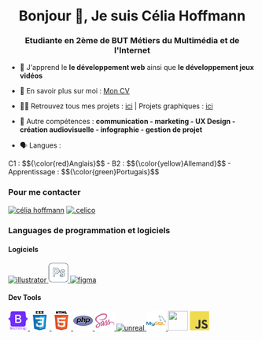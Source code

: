 <h1 align="center">Bonjour 👋, Je suis Célia Hoffmann</h1>
<h3 align="center">Etudiante en 2ème de BUT Métiers du Multimédia et de l'Internet</h3>

- 🌱 J'apprend le **le développement web** ainsi que **le développement jeux vidéos**

- 📄 En savoir plus sur moi : [Mon CV](https://acrobat.adobe.com/id/urn:aaid:sc:EU:87b6bbb4-ead4-4899-8b1c-ed6a6d2d4670)
  
- 👨‍💻 Retrouvez tous mes projets : [ici](https://github.com/celico7?tab=repositories) | Projets graphiques : [ici](https://celiahoffmann.myportfolio.com/)

- 💬 Autre compétences : **communication - marketing - UX Design - création audiovisuelle - infographie - gestion de projet**

- 🗣️ Langues :
<p align="left">C1 : $${\color{red}Anglais}$$   - B2 : $${\color{yellow}Allemand}$$ - Apprentissage : $${\color{green}Portugais}$$ </p>

<h3 align="left">Pour me contacter</h3>
<p align="left">
<a href="linkedin.com/in/célia-hoffmann-8baa042b9/" target="_blank"><img align="center" src="https://raw.githubusercontent.com/rahuldkjain/github-profile-readme-generator/master/src/images/icons/Social/linked-in-alt.svg" alt="célia hoffmann" height="30" width="40" /></a>
<a href="https://discord.gg/.celico" target="_blank"><img align="center" src="https://raw.githubusercontent.com/rahuldkjain/github-profile-readme-generator/master/src/images/icons/Social/discord.svg" alt=".celico" height="30" width="40" /></a> 
</p>

<h3 align="left">Languages de programmation et logiciels</h3>

<h4> Logiciels </h4>
<p> <a href="https://www.adobe.com/in/products/illustrator.html" target="_blank" rel="noreferrer"> <img src="https://www.vectorlogo.zone/logos/adobe_illustrator/adobe_illustrator-icon.svg" alt="illustrator" width="40" height="40"/> </a> <a href="https://www.photoshop.com/en" target="_blank" rel="noreferrer"> <img src="https://raw.githubusercontent.com/devicons/devicon/master/icons/photoshop/photoshop-line.svg" alt="photoshop" width="40" height="40"/> </a> <a href="https://www.figma.com/" target="_blank" rel="noreferrer"> <img src="https://www.vectorlogo.zone/logos/figma/figma-icon.svg" alt="figma" width="40" height="40"/> </a></p>

<h4> Dev Tools </h4>
<p align="left">
  <a href="https://getbootstrap.com" target="_blank" rel="noreferrer"> <img src="https://raw.githubusercontent.com/devicons/devicon/master/icons/bootstrap/bootstrap-plain-wordmark.svg" alt="bootstrap" width="40" height="40"/> </a> <a href="https://www.w3schools.com/css/" target="_blank" rel="noreferrer"> <img src="https://raw.githubusercontent.com/devicons/devicon/master/icons/css3/css3-original-wordmark.svg" alt="css3" width="40" height="40"/> </a> <a href="https://www.w3.org/html/" target="_blank" rel="noreferrer"> <img src="https://raw.githubusercontent.com/devicons/devicon/master/icons/html5/html5-original-wordmark.svg" alt="html5" width="40" height="40"/> </a>  <a href="https://www.php.net" target="_blank" rel="noreferrer"> <img src="https://raw.githubusercontent.com/devicons/devicon/master/icons/php/php-original.svg" alt="php" width="40" height="40"/> </a> <a href="https://sass-lang.com" target="_blank" rel="noreferrer"> <img src="https://raw.githubusercontent.com/devicons/devicon/master/icons/sass/sass-original.svg" alt="sass" width="40" height="40"/> </a> <a href="https://unrealengine.com/" target="_blank" rel="noreferrer"> <img src="https://raw.githubusercontent.com/kenangundogan/fontisto/036b7eca71aab1bef8e6a0518f7329f13ed62f6b/icons/svg/brand/unreal-engine.svg" alt="unreal" width="40" height="40"/> </a> 
 <a href="https://www.mysql.com/" target="_blank" rel="noreferrer"> <img src="https://raw.githubusercontent.com/devicons/devicon/master/icons/mysql/mysql-original-wordmark.svg" alt="mysql" width="40" height="40"/> </a> <img src="https://www.logiciel-libre.org/stock/img/product/logo-twig.png" width="40" height="40"/> <img src="https://raw.githubusercontent.com/devicons/devicon/master/icons/javascript/javascript-original.svg" alt="javascript" width="40" height="40"/> </a>
</p>
